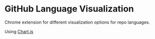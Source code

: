 # GitHub Language Visualization

Chrome extension for different visualization options for repo languages.

Using [Chart.js](https://www.chartjs.org/)
